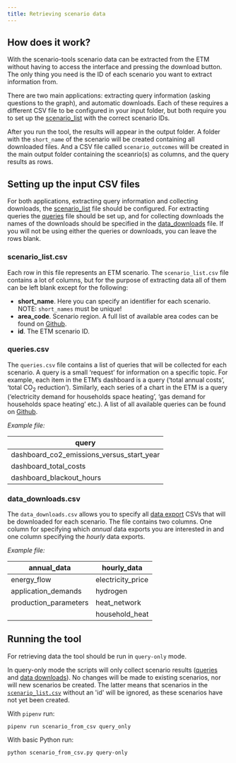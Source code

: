 ```yaml
---
title: Retrieving scenario data
---
```

## How does it work?
With the scenario-tools scenario data can be extracted from the ETM without having to access the
interface and pressing the download button. The only thing you need is the ID of each scenario you
want to extract information from.

There are two main applications: extracting query information (asking questions to the graph), and
automatic downloads. Each of these requires a different CSV file to be configured in your input folder,
but both require you to set up the [scenario_list](#scenario_listcsv) with the correct scenario IDs.

After you run the tool, the results will appear in the output folder. A folder with the `short_name` of
the scenario will be created containing all downloaded files. And a CSV file called `scenario_outcomes`
will be created in the main output folder containing the sceanrio(s) as columns, and the query results as rows.

## Setting up the input CSV files
For both applications, extracting query information and collecting downloads, the [scenario_list](#scenario_listcsv) file should be configured. For extracting queries the [queries](#queriescsv) file
should be set up, and for collecting downloads the names of the downloads should be specified in the
[data_downloads](#data_downloadscsv) file. If you will not be using either the queries or downloads, you
can leave the rows blank.

### scenario_list.csv
Each row in this file represents an ETM scenario. The `scenario_list.csv` file contains a lot of columns, but for the purpose of extracting data all of them can be
left blank except for the following:

 * **short_name**. Here you can specify an identifier for each scenario. NOTE: `short_names` must be unique!
 * **area_code**. Scenario region. A full list of available area codes can be found on [Github](https://github.com/quintel/etsource/tree/production/datasets).
 * **id**. The ETM scenario ID.

### queries.csv
The `queries.csv` file contains a list of queries that will be collected for each scenario. A query is a small ‘request’ for information on a specific topic. For example, each item in the ETM’s dashboard is a query (‘total annual costs’, ‘total CO<sub>2</sub> reduction’). Similarly, each series of a chart in the ETM is a query (‘electricity demand for households space heating’, ‘gas demand for households space heating’ etc.). A list of all available queries can be found on [Github](https://github.com/quintel/etsource/tree/production/gqueries).

*Example file:*

| query  |
|---|
| dashboard_co2_emissions_versus_start_year |
| dashboard_total_costs |
| dashboard_blackout_hours |


### data_downloads.csv
The `data_downloads.csv` allows you to specify all [data export](https://pro.energytransitionmodel.com/scenario/data/data_export/energy-flows) CSVs that will be downloaded for each scenario. The file contains two columns. One column for specifying which *annual* data exports you are interested in and one column specifying the *hourly* data exports.

*Example file:*

| annual_data  | hourly_data |
|---|---|
| energy_flow | electricity_price
| application_demands | hydrogen
| production_parameters | heat_network
| | household_heat


## Running the tool

For retrieving data the tool should be run in `query-only` mode.

In query-only mode the scripts will only collect scenario results ([queries](#queriescsv) and [data downloads](#data_downloadscsv)). No changes will be made to existing scenarios, nor will new scenarios be created. The latter means that scenarios in the [`scenario_list.csv`](#scenario_listcsv) without an 'id' will be ignored, as these scenarios have not yet been created.

With `pipenv` run:
```
pipenv run scenario_from_csv query_only
```

With basic Python run:
```
python scenario_from_csv.py query-only
```
